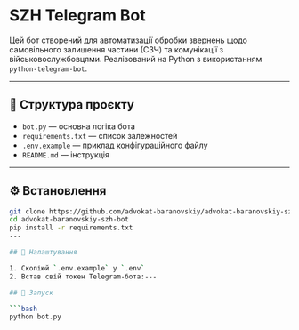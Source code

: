 # SZH Telegram Bot

Цей бот створений для автоматизації обробки звернень щодо самовільного залишення частини (СЗЧ) та комунікації з військовослужбовцями. Реалізований на Python з використанням `python-telegram-bot`.

---

## 📁 Структура проєкту

- `bot.py` — основна логіка бота
- `requirements.txt` — список залежностей
- `.env.example` — приклад конфігураційного файлу
- `README.md` — інструкція

---

## ⚙️ Встановлення

```bash
git clone https://github.com/advokat-baranovskiy/advokat-baranovskiy-szh-bot.git
cd advokat-baranovskiy-szh-bot
pip install -r requirements.txt
---

## 🔐 Налаштування

1. Скопіюй `.env.example` у `.env`
2. Встав свій токен Telegram-бота:---

## 🚀 Запуск

```bash
python bot.py

